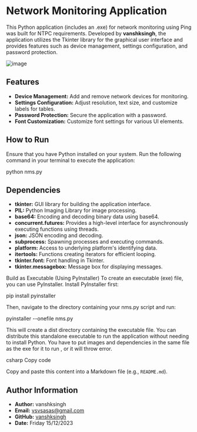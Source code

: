 
# Network Monitoring Application

This Python application (includes an .exe) for network monitoring using Ping was built for NTPC requirements. Developed by **vanshksingh**, the application utilizes the Tkinter library for the graphical user interface and provides features such as device management, settings configuration, and password protection.


![image](https://github.com/vanshksingh/NMS-NTPC/assets/114809624/3a5c4293-e76c-4680-a10d-9494fe421a76)



## Features

- **Device Management:** Add and remove network devices for monitoring.
- **Settings Configuration:** Adjust resolution, text size, and customize labels for tables.
- **Password Protection:** Secure the application with a password.
- **Font Customization:** Customize font settings for various UI elements.

## How to Run

Ensure that you have Python installed on your system. Run the following command in your terminal to execute the application:

python nms.py



## Dependencies

- **tkinter:** GUI library for building the application interface.
- **PIL:** Python Imaging Library for image processing.
- **base64:** Encoding and decoding binary data using base64.
- **concurrent.futures:** Provides a high-level interface for asynchronously executing functions using threads.
- **json:** JSON encoding and decoding.
- **subprocess:** Spawning processes and executing commands.
- **platform:** Access to underlying platform's identifying data.
- **itertools:** Functions creating iterators for efficient looping.
- **tkinter.font:** Font handling in Tkinter.
- **tkinter.messagebox:** Message box for displaying messages.


Build as Executable (Using PyInstaller)
To create an executable (exe) file, you can use PyInstaller. Install PyInstaller first:


pip install pyinstaller

Then, navigate to the directory containing your nms.py script and run:

pyinstaller --onefile nms.py

This will create a dist directory containing the executable file. You can distribute this standalone executable to run the application without needing to install Python.
You have to put images and dependencies in the same file as the exe for it to run , or it will throw error. 

csharp
Copy code

Copy and paste this content into a Markdown file (e.g., `README.md`).

## Author Information

- **Author:** vanshksingh
- **Email:** vsvsasas@gmail.com
- **GitHub:** [vanshksingh](https://github.com/vanshksingh)
- **Date:** Friday 15/12/2023


